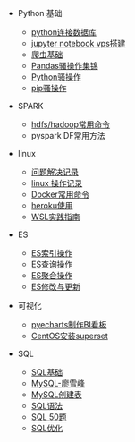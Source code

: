 
* Python 基础
  - [python连接数据库](/python/docs/python_database.md)
  - [jupyter notebook vps搭建](/python/docs/jupyter-vpsconfig.md)
  - [爬虫基础](/python/docs/scracp.md)
  - [Pandas骚操作集锦](/python/docs/pandas_do.md)
  - [Python骚操作](/python/docs/python_do.md)
  - [pip骚操作](/python/docs/pip_do.md)

* SPARK
  * [hdfs/hadoop常用命令](/python/docs/hdfs_hadoop_code.md)
  * pyspark DF常用方法
  
* linux
  * [问题解决记录](python/docs/figureitout.md)
  * [linux 操作记录](python/docs/linux.md)
  * [Docker常用命令](python/docs/docker.md)
  * [heroku使用](python/docs/heroku.md)
  * [WSL实践指南](python/docs/wsl.md)

* ES
  * [ES索引操作](/python/docs/es_index.md)
  * [ES查询操作](/python/docs/es_search.md)
  * [ES聚合操作](/python/docs/es_group.md)
  * [ES修改与更新](/python/docs/es_update.md)

* 可视化
  * [pyecharts制作BI看板](/python/docs/pyecharts-BI.md)
  * [CentOS安装superset](/python/docs/superset-install.md)
  
* SQL
  * [SQL基础](/python/docs/sqljichu.md)
  * [MySQL-廖雪峰](/python/docs/sqlliao-xue-feng.md)
  * [MySQL创建表](/python/docs/sql_table.md)
  * [SQL语法](/python/docs/sqlyu-fa.md)
  * [SQL 50题 ](/python/docs/sql-50ti.md)
  * [SQL优化](/python/docs/sqlyouhua.md)


